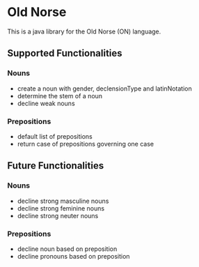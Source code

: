 # Old Norse

This is a java library for the Old Norse (ON) language.

## Supported Functionalities

### Nouns
* create a noun with gender, declensionType and latinNotation
* determine the stem of a noun
* decline weak nouns

### Prepositions
* default list of prepositions
* return case of prepositions governing one case

## Future Functionalities

### Nouns
* decline strong masculine nouns
* decline strong feminine nouns
* decline strong neuter nouns

### Prepositions
* decline noun based on preposition
* decline pronouns based on preposition